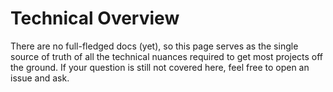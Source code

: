 # Technical Overview
There are no full-fledged docs (yet), so this page serves as the single source of truth of all the technical nuances required 
to get most projects off the ground. If your question is still not covered here, feel free to open an issue and ask.

